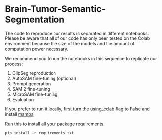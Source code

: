 # Brain-Tumor-Semantic-Segmentation

The code to reproduce our results is separated in different notebooks. 
Please be aware that all of our code has only been tested on the Colab
environment because the size of the models and the amount of computation 
power necessary. 

We recommend you to run the notebooks in this sequence to replicate our process:

1. ClipSeg reproduction
2. AutoSAM fine-tuning (optional)
3. Prompt generation 
4. SAM 2 fine-tuning
5. MicroSAM fine-tuning
6. Evaluation


If you prefer to run it locally, first turn the using_colab flag to False 
and install [mamba](https://mamba.readthedocs.io/en/latest/installation/mamba-installation.html)

Run this to install all your package requirements.
    
    pip install -r requirements.txt